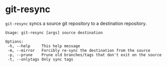 # git-resync

`git-resync` syncs a source git repository to a destination repository.

```
Usage: git-resync [args] source destination

Options:
 -h, --help     This help message
 -m, --mirror   Forcibly re-sync the destination from the source
 -p, --prune    Prune old branches/tags that don't exit on the source
 -t, --onlytags Only sync tags
```
